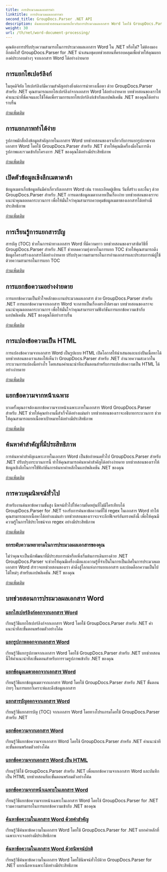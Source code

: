 ```yaml
---
title: การประมวลผลเอกสารคำ
linktitle: การประมวลผลเอกสารคำ
second_title: GroupDocs.Parser .NET API
description: ค้นพบบทช่วยสอนมากมายเกี่ยวกับการประมวลผลเอกสาร Word โดยใช้ GroupDocs.Parser for .NET แยกไฮเปอร์ลิงก์ รูปภาพ ข้อมูลเมตา และอื่นๆ
weight: 30
url: /th/net/word-document-processing/
---
```

คุณต้องการปรับปรุงความสามารถในการประมวลผลเอกสาร Word ใน .NET หรือไม่? ไม่ต้องมองอีกต่อไป! GroupDocs.Parser for .NET นำเสนอชุดบทช่วยสอนที่ครอบคลุมเพื่อช่วยให้คุณแยกองค์ประกอบต่างๆ จากเอกสาร Word ได้อย่างง่ายดาย

## การแยกไฮเปอร์ลิงก์
ในยุคดิจิทัล ไฮเปอร์ลิงก์มีความสำคัญอย่างยิ่งต่อการนำทางเนื้อหา ด้วย GroupDocs.Parser สำหรับ .NET คุณสามารถแยกไฮเปอร์ลิงก์จากเอกสาร Word ได้อย่างง่ายดาย บทช่วยสอนของเราให้คำแนะนำที่ชัดเจนและใช้โค้ดเพื่อรวมการแยกไฮเปอร์ลิงก์เข้ากับแอปพลิเคชัน .NET ของคุณได้อย่างราบรื่น

[อ่านเพิ่มเติม](./extract-hyperlinks-from-word-document/)

## การแยกภาพทำได้ง่าย
รูปภาพมักสื่อถึงข้อมูลสำคัญภายในเอกสาร Word บทช่วยสอนของเราเกี่ยวกับการแยกรูปภาพจากเอกสาร Word โดยใช้ GroupDocs.Parser สำหรับ .NET ช่วยให้คุณมีเครื่องมือในการดึงรูปภาพและรวมเข้ากับโครงการ .NET ของคุณได้อย่างมีประสิทธิภาพ

[อ่านเพิ่มเติม](./extract-images-from-word-document/)

## เปิดตัวข้อมูลเชิงลึกเมตาดาต้า
ข้อมูลเมตาเก็บข้อมูลอันมีค่าเกี่ยวกับเอกสาร Word เช่น รายละเอียดผู้เขียน วันที่สร้าง และอื่นๆ ด้วย GroupDocs.Parser สำหรับ .NET การแตกข้อมูลเมตากลายเป็นเรื่องง่าย บทช่วยสอนของเราจะแนะนำคุณตลอดกระบวนการ เพื่อให้มั่นใจว่าคุณสามารถควบคุมข้อมูลเมตาของเอกสารได้อย่างมีประสิทธิภาพ

[อ่านเพิ่มเติม](./extract-metadata-from-word-document/)

## การเรียนรู้การแยกสารบัญ
สารบัญ (TOC) ช่วยในการนำทางเอกสาร Word ที่มีความยาว บทช่วยสอนของเราสาธิตวิธีที่ GroupDocs.Parser สำหรับ .NET ช่วยลดความยุ่งยากในการแยก TOC ช่วยให้คุณสามารถดึงข้อมูลโครงสร้างเอกสารได้อย่างง่ายดาย ปรับปรุงความสามารถในการอ่านเอกสารและประสบการณ์ผู้ใช้ด้วยความสามารถในการแยก TOC

[อ่านเพิ่มเติม](./extract-table-of-contents-from-word-document/)

## การแยกข้อความอย่างง่ายดาย
การแยกข้อความเป็นหัวใจหลักของงานประมวลผลเอกสาร ด้วย GroupDocs.Parser สำหรับ .NET การแยกข้อความจากเอกสาร Word จะกลายเป็นเรื่องตรงไปตรงมา บทช่วยสอนของเราจะแนะนำคุณตลอดกระบวนการ เพื่อให้มั่นใจว่าคุณสามารถรวมฟังก์ชันการแยกข้อความเข้ากับแอปพลิเคชัน .NET ของคุณได้อย่างราบรื่น

[อ่านเพิ่มเติม](./extract-text-from-word-document/)

## การแปลงข้อความเป็น HTML
การแปลงข้อความจากเอกสาร Word เป็นรูปแบบ HTML เปิดโอกาสให้นำเสนอและแบ่งปันเนื้อหาได้ บทช่วยสอนของเราแสดงให้เห็นว่า GroupDocs.Parser สำหรับ .NET อำนวยความสะดวกในกระบวนการแปลงนี้อย่างไร โดยเสนอคำแนะนำทีละขั้นตอนสำหรับการแปลงข้อความเป็น HTML ได้อย่างง่ายดาย

[อ่านเพิ่มเติม](./extract-text-from-word-document-as-html/)

## แยกข้อความจากหน้าเฉพาะ
บางครั้งคุณอาจต้องแยกข้อความจากหน้าเฉพาะภายในเอกสาร Word GroupDocs.Parser สำหรับ .NET ช่วยให้คุณทำงานนี้สำเร็จได้อย่างแม่นยำ บทช่วยสอนของเราจะอธิบายกระบวนการ ช่วยให้คุณสามารถแยกเนื้อหาเป้าหมายได้อย่างมีประสิทธิภาพ

[อ่านเพิ่มเติม](./extract-text-from-specific-page-in-word-document/)

## ค้นหาคำสำคัญที่มีประสิทธิภาพ
การค้นหาคำสำคัญเฉพาะภายในเอกสาร Word เป็นข้อกำหนดทั่วไป GroupDocs.Parser สำหรับ .NET ปรับปรุงกระบวนการนี้ ทำให้คุณสามารถค้นหาคำสำคัญได้อย่างง่ายดาย บทช่วยสอนของเราให้ข้อมูลเชิงลึกในการใช้ฟังก์ชันการค้นหาคำหลักในแอปพลิเคชัน .NET ของคุณ

[อ่านเพิ่มเติม](./search-text-in-word-document-by-keyword/)

## การควบคุมนิพจน์ทั่วไป
สำหรับงานค้นหาข้อความขั้นสูง นิพจน์ทั่วไปให้ความยืดหยุ่นที่ไม่มีใครเทียบได้ GroupDocs.Parser for .NET รองรับการค้นหาข้อความที่ใช้ regex ในเอกสาร Word ทำให้คุณสามารถแยกเนื้อหาได้อย่างแม่นยำ บทช่วยสอนของเราจะเจาะลึกฟีเจอร์อันทรงพลังนี้ เพื่อให้คุณมีความรู้ในการใช้ประโยชน์จาก regex อย่างมีประสิทธิภาพ

[อ่านเพิ่มเติม](./search-text-in-word-document-by-regular-expression/)

### ยกระดับความพยายามในการประมวลผลเอกสารของคุณ

ไม่ว่าคุณจะเป็นนักพัฒนาที่มีประสบการณ์หรือเพิ่งเริ่มต้นการเดินทางด้วย .NET GroupDocs.Parser จะช่วยให้คุณมีเครื่องมือและความรู้ที่จำเป็นในการเป็นเลิศในการประมวลผลเอกสาร Word สำรวจบทช่วยสอนของเรา ดำดิ่งสู่โลกแห่งการแยกเอกสาร และปลดล็อกความเป็นไปได้ใหม่ๆ สำหรับแอปพลิเคชัน .NET ของคุณ

[อ่านเพิ่มเติม](./extract-hyperlinks-from-word-document/)

## บทช่วยสอนการประมวลผลเอกสาร Word
### [แยกไฮเปอร์ลิงก์ออกจากเอกสาร Word](./extract-hyperlinks-from-word-document/)
เรียนรู้วิธีแยกไฮเปอร์ลิงก์จากเอกสาร Word โดยใช้ GroupDocs.Parser สำหรับ .NET คำแนะนำทีละขั้นตอนพร้อมตัวอย่างโค้ด
### [แยกรูปภาพออกจากเอกสาร Word](./extract-images-from-word-document/)
เรียนรู้วิธีแยกรูปภาพจากเอกสาร Word โดยใช้ GroupDocs.Parser สำหรับ .NET บทช่วยสอนนี้ให้คำแนะนำทีละขั้นตอนสำหรับการรวมรูปภาพเข้ากับ .NET ของคุณ
### [แยกข้อมูลเมตาออกจากเอกสาร Word](./extract-metadata-from-word-document/)
เรียนรู้วิธีแยกข้อมูลเมตาจากเอกสาร Word โดยใช้ GroupDocs.Parser สำหรับ .NET ขั้นตอนง่ายๆ ในการแยกวิเคราะห์และดึงข้อมูลเอกสาร
### [แยกสารบัญออกจากเอกสาร Word](./extract-table-of-contents-from-word-document/)
เรียนรู้วิธีแยกสารบัญ (TOC) จากเอกสาร Word โดยทางโปรแกรมโดยใช้ GroupDocs.Parser สำหรับ .NET
### [แยกข้อความจากเอกสาร Word](./extract-text-from-word-document/)
เรียนรู้วิธีแยกข้อความจากเอกสาร Word โดยใช้ GroupDocs.Parser สำหรับ .NET คำแนะนำทีละขั้นตอนพร้อมตัวอย่างโค้ด
### [แยกข้อความจากเอกสาร Word เป็น HTML](./extract-text-from-word-document-as-html/)
เรียนรู้วิธีใช้ GroupDocs.Parser สำหรับ .NET เพื่อแยกข้อความจากเอกสาร Word และบันทึกเป็น HTML บทช่วยสอนทีละขั้นตอนพร้อมตัวอย่างโค้ด
### [แยกข้อความจากหน้าเฉพาะในเอกสาร Word](./extract-text-from-specific-page-in-word-document/)
เรียนรู้วิธีแยกข้อความจากหน้าเฉพาะในเอกสาร Word โดยใช้ GroupDocs.Parser for .NET รวมความสามารถในการแยกข้อความเข้ากับ .NET ของคุณ
### [ค้นหาข้อความในเอกสาร Word ด้วยคำสำคัญ](./search-text-in-word-document-by-keyword/)
เรียนรู้วิธีค้นหาข้อความในเอกสาร Word โดยใช้ GroupDocs.Parser for .NET แยกคำหลักที่เฉพาะเจาะจงอย่างมีประสิทธิภาพ
### [ค้นหาข้อความในเอกสาร Word ด้วยนิพจน์ปกติ](./search-text-in-word-document-by-regular-expression/)
เรียนรู้วิธีค้นหาข้อความในเอกสาร Word โดยใช้นิพจน์ทั่วไปด้วย GroupDocs.Parser for .NET แยกเนื้อหาเฉพาะได้อย่างมีประสิทธิภาพ